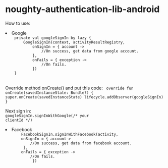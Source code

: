 # noughty-authentication-lib-android

How to use:</br>
<li>Google
<code>
    private val googleSignIn by lazy {
        GoogleSignIn(context, activityResultRegistry,
            onSignIn = { account ->
                //On success, get data from google account.
            },
            onFails = { exception ->
                //On fails.
            })
    }
</code>
</li>
</br>

Override method onCreate() and put this code:
<code>
    override fun onCreate(savedInstanceState: Bundle?) {
        super.onCreate(savedInstanceState)
        lifecycle.addObserver(googleSignIn)
    }
</code>

Next sign in:</br>
<code>googleSignIn.signInWithGoogle(/* your clientId */)</code>

<li>Facebook
<code>
       FacebookSignIn.signInWithFacebook(activity, 
       onSignIn = { account->
           //On success, get data from facebook account.
        },
       onFails = { exception ->
           //On fails.
            })
</code>
</li>
